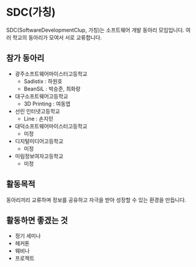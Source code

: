 # SDC(가칭)

SDC(SoftwareDevelopmentClup, 가칭)는 소프트웨어 개발 동아리 모임입니다. 여러 학교의 동아리가 모여서 서로 교류합니다.

## 참가 동아리

- 광주소프트웨어마이스터고등학교
  - Sadistix : 하원호
  - BeanSiL : 박승준, 최화랑
- 대구소프트웨어고등학교
  - 3D Printing : 여동엽
- 선린 인터넷고등학교
  - Line : 손지민
- 대덕소프트웨어마이스터고등학교
  - 미정
- 디지털미디어고등학교
  - 미정
- 미림정보여자고등학교
  - 미정

## 활동목적

동아리끼리 교류하며 정보를 공유하고 자극을 받아 성장할 수 있는 환경을 만듭니다.

## 활동하면 좋겠는 것

- 정기 세미나
- 헤커톤
- 웨비나
- 프로젝트